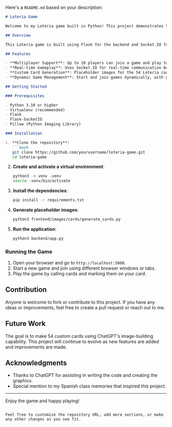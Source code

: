 Here's a `README.md` based on your description:

```markdown
# Loteria Game

Welcome to my Loteria game built in Python! This project demonstrates the capabilities of ChatGPT to write code and create graphics. Loteria has always been an interesting game for me, and I always looked forward to playing it in Spanish class.

## Overview

This Loteria game is built using Flask for the backend and Socket.IO for real-time interactions. The goal of the project is to create a fully functional Loteria game with 54 custom cards, each generated using ChatGPT's image-building capability. All of the code was written with the help of ChatGPT, simply by explaining what we were trying to accomplish and debugging along the way.

## Features

- **Multiplayer Support**: Up to 10 players can join a game and play together.
- **Real-time Gameplay**: Uses Socket.IO for real-time communication between the server and clients.
- **Custom Card Generation**: Placeholder images for the 54 Loteria cards are generated using Python's Pillow library.
- **Dynamic Game Management**: Start and join games dynamically, with game state management.

## Getting Started

### Prerequisites

- Python 3.10 or higher
- Virtualenv (recommended)
- Flask
- Flask-SocketIO
- Pillow (Python Imaging Library)

### Installation

1. **Clone the repository**:
   ```bash
   git clone https://github.com/yourusername/loteria-game.git
   cd loteria-game
   ```

2. **Create and activate a virtual environment**:
   ```bash
   python3 -m venv .venv
   source .venv/bin/activate
   ```

3. **Install the dependencies**:
   ```bash
   pip install -r requirements.txt
   ```

4. **Generate placeholder images**:
   ```bash
   python3 frontend/images/cards/generate_cards.py
   ```

5. **Run the application**:
   ```bash
   python3 backend/app.py
   ```

### Running the Game

1. Open your browser and go to `http://localhost:5000`.
2. Start a new game and join using different browser windows or tabs.
3. Play the game by calling cards and marking them on your card.

## Contribution

Anyone is welcome to fork or contribute to this project. If you have any ideas or improvements, feel free to create a pull request or reach out to me.

## Future Work

The goal is to make 54 custom cards using ChatGPT's image-building capability. This project will continue to evolve as new features are added and improvements are made.

## Acknowledgments

- Thanks to ChatGPT for assisting in writing the code and creating the graphics.
- Special mention to my Spanish class memories that inspired this project.

---

Enjoy the game and happy playing!
```

Feel free to customize the repository URL, add more sections, or make any other changes as you see fit.
